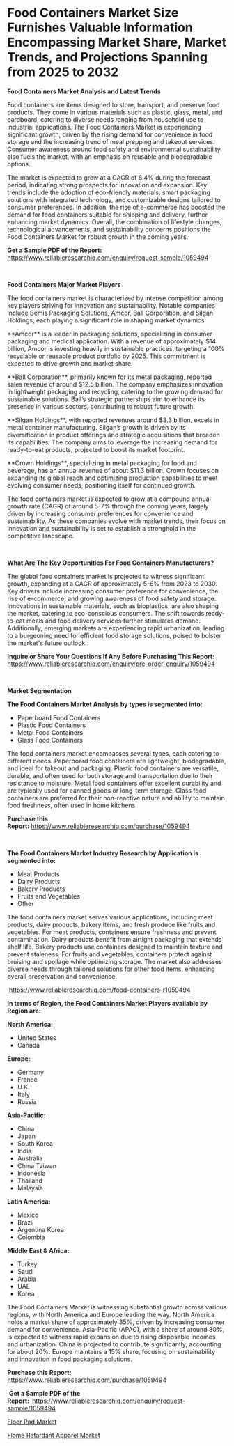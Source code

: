 <p><h1>Food Containers Market Size Furnishes Valuable Information Encompassing Market Share, Market Trends, and Projections Spanning from 2025 to 2032</h1></p><p><strong>Food Containers Market Analysis and Latest Trends</strong></p>
<p><p>Food containers are items designed to store, transport, and preserve food products. They come in various materials such as plastic, glass, metal, and cardboard, catering to diverse needs ranging from household use to industrial applications. The Food Containers Market is experiencing significant growth, driven by the rising demand for convenience in food storage and the increasing trend of meal prepping and takeout services. Consumer awareness around food safety and environmental sustainability also fuels the market, with an emphasis on reusable and biodegradable options.</p><p>The market is expected to grow at a CAGR of 6.4% during the forecast period, indicating strong prospects for innovation and expansion. Key trends include the adoption of eco-friendly materials, smart packaging solutions with integrated technology, and customizable designs tailored to consumer preferences. In addition, the rise of e-commerce has boosted the demand for food containers suitable for shipping and delivery, further enhancing market dynamics. Overall, the combination of lifestyle changes, technological advancements, and sustainability concerns positions the Food Containers Market for robust growth in the coming years.</p></p>
<p><strong>Get a Sample PDF of the Report:&nbsp;</strong> <a href="https://www.reliableresearchiq.com/enquiry/request-sample/1059494?utm_campaign=1159&utm_medium=2&utm_source=Github&utm_content=ia&utm_term=09022025&utm_id=food-containers">https://www.reliableresearchiq.com/enquiry/request-sample/1059494</a></p>
<p>&nbsp;</p>
<p><strong>Food Containers Major Market Players</strong></p>
<p><p>The food containers market is characterized by intense competition among key players striving for innovation and sustainability. Notable companies include Bemis Packaging Solutions, Amcor, Ball Corporation, and Silgan Holdings, each playing a significant role in shaping market dynamics.</p><p>**Amcor** is a leader in packaging solutions, specializing in consumer packaging and medical application. With a revenue of approximately $14 billion, Amcor is investing heavily in sustainable practices, targeting a 100% recyclable or reusable product portfolio by 2025. This commitment is expected to drive growth and market share.</p><p>**Ball Corporation**, primarily known for its metal packaging, reported sales revenue of around $12.5 billion. The company emphasizes innovation in lightweight packaging and recycling, catering to the growing demand for sustainable solutions. Ball’s strategic partnerships aim to enhance its presence in various sectors, contributing to robust future growth.</p><p>**Silgan Holdings**, with reported revenues around $3.3 billion, excels in metal container manufacturing. Silgan’s growth is driven by its diversification in product offerings and strategic acquisitions that broaden its capabilities. The company aims to leverage the increasing demand for ready-to-eat products, projected to boost its market footprint.</p><p>**Crown Holdings**, specializing in metal packaging for food and beverage, has an annual revenue of about $11.3 billion. Crown focuses on expanding its global reach and optimizing production capabilities to meet evolving consumer needs, positioning itself for continued growth.</p><p>The food containers market is expected to grow at a compound annual growth rate (CAGR) of around 5-7% through the coming years, largely driven by increasing consumer preferences for convenience and sustainability. As these companies evolve with market trends, their focus on innovation and sustainability is set to establish a stronghold in the competitive landscape.</p></p>
<p>&nbsp;</p>
<p><strong>What Are The Key Opportunities For Food Containers Manufacturers?</strong></p>
<p><p>The global food containers market is projected to witness significant growth, expanding at a CAGR of approximately 5-6% from 2023 to 2030. Key drivers include increasing consumer preference for convenience, the rise of e-commerce, and growing awareness of food safety and storage. Innovations in sustainable materials, such as bioplastics, are also shaping the market, catering to eco-conscious consumers. The shift towards ready-to-eat meals and food delivery services further stimulates demand. Additionally, emerging markets are experiencing rapid urbanization, leading to a burgeoning need for efficient food storage solutions, poised to bolster the market's future outlook.</p></p>
<p><strong>Inquire or Share Your Questions If Any Before Purchasing This Report:</strong> <a href="https://www.reliableresearchiq.com/enquiry/pre-order-enquiry/1059494?utm_campaign=1159&utm_medium=2&utm_source=Github&utm_content=ia&utm_term=09022025&utm_id=food-containers">https://www.reliableresearchiq.com/enquiry/pre-order-enquiry/1059494</a></p>
<p>&nbsp;</p>
<p><strong>Market Segmentation</strong></p>
<p><strong>The Food Containers Market Analysis by types is segmented into:</strong></p>
<p><ul><li>Paperboard Food Containers</li><li>Plastic Food Containers</li><li>Metal Food Containers</li><li>Glass Food Containers</li></ul></p>
<p><p>The food containers market encompasses several types, each catering to different needs. Paperboard food containers are lightweight, biodegradable, and ideal for takeout and packaging. Plastic food containers are versatile, durable, and often used for both storage and transportation due to their resistance to moisture. Metal food containers offer excellent durability and are typically used for canned goods or long-term storage. Glass food containers are preferred for their non-reactive nature and ability to maintain food freshness, often used in home kitchens.</p></p>
<p><strong>Purchase this Report:&nbsp;</strong><a href="https://www.reliableresearchiq.com/purchase/1059494?utm_campaign=1159&utm_medium=2&utm_source=Github&utm_content=ia&utm_term=09022025&utm_id=food-containers">https://www.reliableresearchiq.com/purchase/1059494</a></p>
<p>&nbsp;</p>
<p><strong>The Food Containers Market Industry Research by Application is segmented into:</strong></p>
<p><ul><li>Meat Products</li><li>Dairy Products</li><li>Bakery Products</li><li>Fruits and Vegetables</li><li>Other</li></ul></p>
<p><p>The food containers market serves various applications, including meat products, dairy products, bakery items, and fresh produce like fruits and vegetables. For meat products, containers ensure freshness and prevent contamination. Dairy products benefit from airtight packaging that extends shelf life. Bakery products use containers designed to maintain texture and prevent staleness. For fruits and vegetables, containers protect against bruising and spoilage while optimizing storage. The market also addresses diverse needs through tailored solutions for other food items, enhancing overall preservation and convenience.</p></p>
<p><a href="https://www.reliableresearchiq.com/food-containers-r1059494?utm_campaign=1159&utm_medium=2&utm_source=Github&utm_content=ia&utm_term=09022025&utm_id=food-containers">&nbsp;https://www.reliableresearchiq.com/food-containers-r1059494</a></p>
<p><strong>In terms of Region, the Food Containers Market Players available by Region are:</strong></p>
<p>
    <p> <strong> North America: </strong>
        <ul>
            <li>United States</li>
            <li>Canada</li>
        </ul>
        </p> 
    <p> <strong> Europe: </strong>
        <ul>
            <li>Germany</li>
            <li>France</li>
            <li>U.K.</li>
            <li>Italy</li>
            <li>Russia</li>
        </ul>
        </p> 
    <p> <strong> Asia-Pacific: </strong>
        <ul>
            <li>China</li>
            <li>Japan</li>
            <li>South Korea</li>
            <li>India</li>
            <li>Australia</li>
            <li>China Taiwan</li>
            <li>Indonesia</li>
            <li>Thailand</li>
            <li>Malaysia</li>
        </ul>
        </p> 
    <p> <strong> Latin America: </strong>
        <ul>
            <li>Mexico</li>
            <li>Brazil</li>
            <li>Argentina Korea</li>
            <li>Colombia</li>
        </ul>
        </p> 
    <p> <strong> Middle East & Africa: </strong>
        <ul>
            <li>Turkey</li>
            <li>Saudi</li>
            <li>Arabia</li>
            <li>UAE</li>
            <li>Korea</li>
        </ul>
    </p>
    </p>
<p><p>The Food Containers Market is witnessing substantial growth across various regions, with North America and Europe leading the way. North America holds a market share of approximately 35%, driven by increasing consumer demand for convenience. Asia-Pacific (APAC), with a share of around 30%, is expected to witness rapid expansion due to rising disposable incomes and urbanization. China is projected to contribute significantly, accounting for about 20%. Europe maintains a 15% share, focusing on sustainability and innovation in food packaging solutions.</p></p>
<p><strong>Purchase this Report: </strong><a href="https://www.reliableresearchiq.com/purchase/1059494?utm_campaign=1159&utm_medium=2&utm_source=Github&utm_content=ia&utm_term=09022025&utm_id=food-containers">https://www.reliableresearchiq.com/purchase/1059494</a></p>
<p>&nbsp;<strong>Get a Sample PDF of the Report:&nbsp;&nbsp;</strong><a href="https://www.reliableresearchiq.com/enquiry/request-sample/1059494?utm_campaign=1159&utm_medium=2&utm_source=Github&utm_content=ia&utm_term=09022025&utm_id=food-containers">https://www.reliableresearchiq.com/enquiry/request-sample/1059494</a></p>
<p><strong></strong></p>
<p><p><a href="https://github.com/yecafbiso/Market-Research-Report-List-1/blob/main/floor-pad-market.md?utm_campaign=1159&utm_medium=2&utm_source=Github&utm_content=ia&utm_term=09022025&utm_id=food-containers">Floor Pad Market</a></p><p><a href="https://github.com/ansanokajabi/Market-Research-Report-List-1/blob/main/flame-retardant-apparel-market.md?utm_campaign=1159&utm_medium=2&utm_source=Github&utm_content=ia&utm_term=09022025&utm_id=food-containers">Flame Retardant Apparel Market</a></p></p>